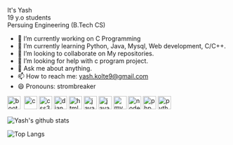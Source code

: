 
It's Yash <br />
19 y.o students <br />
Persuing Engineering (B.Tech CS)



- 🔭 I’m currently working on C Programming
- 🌱 I’m currently learning Python, Java, Mysql, Web development, C/C++.
- 👯 I’m looking to collaborate on My repositories.
- 🤔 I’m looking for help with c program project.
- 💬 Ask me about anything.
- 📫 How to reach me: yash.kolte9@gmail.com
- 😄 Pronouns: strombreaker



<p align="left"><img src="https://devicons.github.io/devicon/devicon.git/icons/bootstrap/bootstrap-plain.svg" alt="bootstrap" width="30" height="30"/> &nbsp<img src="https://devicons.github.io/devicon/devicon.git/icons/c/c-original.svg" alt="c" width="30" height="30"/>   <img src="https://devicons.github.io/devicon/devicon.git/icons/css3/css3-original-wordmark.svg" alt="css3" width="30" height="30"/>   <img src="https://devicons.github.io/devicon/devicon.git/icons/django/django-original.svg" alt="django" width="30" height="30"/>   <img src="https://devicons.github.io/devicon/devicon.git/icons/html5/html5-original-wordmark.svg" alt="html5" width="30" height="30"/>   <img src="https://devicons.github.io/devicon/devicon.git/icons/java/java-original-wordmark.svg" alt="java" width="30" height="30"/>   <img src="https://devicons.github.io/devicon/devicon.git/icons/javascript/javascript-original.svg" alt="javascript" width="30" height="30"/>   <img src="https://devicons.github.io/devicon/devicon.git/icons/mysql/mysql-original-wordmark.svg" alt="mysql" width="30" height="30"/>   <img src="https://devicons.github.io/devicon/devicon.git/icons/nodejs/nodejs-original-wordmark.svg" alt="nodejs" width="30" height="30"/>   <img src="https://devicons.github.io/devicon/devicon.git/icons/php/php-original.svg" alt="php" width="30" height="30"/>   <img src="https://devicons.github.io/devicon/devicon.git/icons/python/python-original.svg" alt="python" width="30" height="30"/></p>



![Yash's github stats](https://github-readme-stats.vercel.app/api?username=yashkolte&hide=prs,issues&show_icons=true)

![Top Langs](https://github-readme-stats.vercel.app/api/top-langs/?username=yashkolte&hide=typescript,glsl)
